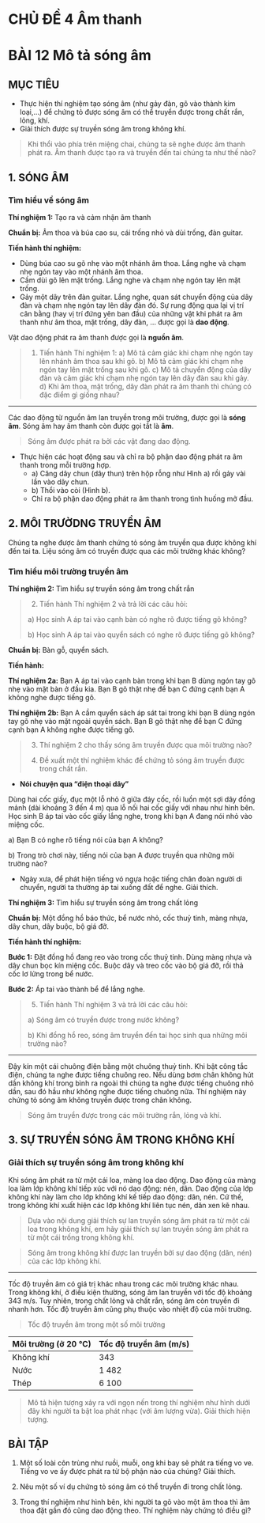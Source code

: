 # CHỦ ĐỀ 4 Âm thanh
# BÀI 12 Mô tả sóng âm

## MỤC TIÊU
- Thực hiện thí nghiệm tạo sóng âm (như gảy đàn, gõ vào thành kim loại,...) để chứng tỏ được sóng âm có thể truyền được trong chất rắn, lỏng, khí.
- Giải thích được sự truyền sóng âm trong không khí.

> Khi thổi vào phía trên miệng chai, chúng ta sẽ nghe được âm thanh phát ra. Âm thanh được tạo ra và truyền đến tai chúng ta như thế nào?

## 1. SÓNG ÂM
### Tìm hiểu về sóng âm
**Thí nghiệm 1:** Tạo ra và cảm nhận âm thanh

**Chuẩn bị:** Âm thoa và búa cao su, cái trống nhỏ và dùi trống, đàn guitar.

**Tiến hành thí nghiệm:**
- Dùng búa cao su gõ nhẹ vào một nhánh âm thoa. Lắng nghe và chạm nhẹ ngón tay vào một nhánh âm thoa.
- Cầm dùi gõ lên mặt trống. Lắng nghe và chạm nhẹ ngón tay lên mặt trống.
- Gảy một dây trên đàn guitar. Lắng nghe, quan sát chuyển động của dây đàn và chạm nhẹ ngón tay lên dây đàn đó.
Sự rung động qua lại vị trí cân bằng (hay vị trí đứng yên ban đầu) của những vật khi phát ra âm thanh như âm thoa, mặt trống, dây đàn, ... được gọi là **dao động**.

Vật dao động phát ra âm thanh được gọi là **nguồn âm**.

> 1. Tiến hành Thí nghiệm 1:
> a) Mô tả cảm giác khi chạm nhẹ ngón tay lên nhánh âm thoa sau khi gõ.
> b) Mô tả cảm giác khi chạm nhẹ ngón tay lên mặt trống sau khi gõ.
> c) Mô tả chuyển động của dây đàn và cảm giác khi chạm nhẹ ngón tay lên dây đàn sau khi gảy.
> d) Khi âm thoa, mặt trống, dây đàn phát ra âm thanh thì chúng có đặc điểm gì giống nhau?

---

Các dao động từ nguồn âm lan truyền trong môi trường, được gọi là **sóng âm**. Sóng âm hay âm thanh còn được gọi tắt là **âm**.

> Sóng âm được phát ra bởi các vật đang dao động.

- Thực hiện các hoạt động sau và chỉ ra bộ phận dao động phát ra âm thanh trong mỗi trường hợp.
    * a) Căng dây chun (dây thun) trên hộp rỗng như Hình a) rồi gảy vài lần vào dây chun.
    * b) Thổi vào còi (Hình b).
    * Chỉ ra bộ phận dao động phát ra âm thanh trong tình huống mở đầu.

## 2. MÔI TRƯỜDNG TRUYỀN ÂM
Chúng ta nghe được âm thanh chứng tỏ sóng âm truyền qua được không khí đến tai ta. Liệu sóng âm có truyền được qua các môi trường khác không?

### Tìm hiểu môi trường truyền âm
**Thí nghiệm 2:** Tìm hiểu sự truyền sóng âm trong chất rắn

> 2. Tiến hành Thí nghiệm 2 và trả lời các câu hỏi:
> 
> a) Học sinh A áp tai vào cạnh bàn có nghe rõ được tiếng gõ không?
> 
> b) Học sinh A áp tai vào quyển sách có nghe rõ được tiếng gõ không?

**Chuẩn bị:** Bàn gỗ, quyển sách.

**Tiến hành:**

**Thí nghiệm 2a:** Bạn A áp tai vào cạnh bàn trong khi bạn B dùng ngón tay gõ nhẹ vào mặt bàn ở đầu kia. Bạn B gõ thật nhẹ để bạn C đứng cạnh bạn A không nghe được tiếng gõ.

**Thí nghiệm 2b:** Bạn A cầm quyển sách áp sát tai trong khi bạn B dùng ngón tay gõ nhẹ vào mặt ngoài quyển sách. Bạn B gõ thật nhẹ để bạn C đứng cạnh bạn A không nghe được tiếng gõ.

> 3. Thí nghiệm 2 cho thấy sóng âm truyền được qua môi trường nào?
>
> 4. Đề xuất một thí nghiệm khác để chứng tỏ sóng âm truyền được trong chất rắn.

- **Nói chuyện qua “điện thoại dây”**

Dùng hai cốc giấy, đục một lỗ nhỏ ở giữa đáy cốc, rồi luồn một sợi dây đồng mảnh (dài khoảng 3 đến 4 m) qua lỗ nối hai cốc giấy với nhau như hình bên. Học sinh B áp tai vào cốc giấy lắng nghe, trong khi bạn A đang nói nhỏ vào miệng cốc.

a) Bạn B có nghe rõ tiếng nói của bạn A không?

b) Trong trò chơi này, tiếng nói của bạn A được truyền qua những môi trường nào?

- Ngày xưa, để phát hiện tiếng vó ngựa hoặc tiếng chân đoàn người di chuyển, người ta thường áp tai xuống đất để nghe. Giải thích.

**Thí nghiệm 3:** Tìm hiểu sự truyền sóng âm trong chất lỏng

**Chuẩn bị:** Một đồng hồ báo thức, bể nước nhỏ, cốc thuỷ tinh, màng nhựa, dây chun, dây buộc, bộ giá đỡ.

**Tiến hành thí nghiệm:**

**Bước 1:** Đặt đồng hồ đang reo vào trong cốc thuỷ tinh. Dùng màng nhựa và dây chun bọc kín miệng cốc. Buộc dây và treo cốc vào bộ giá đỡ, rồi thả cốc lơ lửng trong bể nước.

**Bước 2:** Áp tai vào thành bể để lắng nghe.

> 5. Tiến hành Thí nghiệm 3 và trả lời các câu hỏi:
>
> a) Sóng âm có truyền được trong nước không?
>
> b) Khi đồng hồ reo, sóng âm truyền đến tai học sinh qua những môi trường nào?

---

Đậy kín một cái chuông điện bằng một chuông thuỷ tinh. Khi bật công tắc điện, chúng ta nghe được tiếng chuông reo. Nếu dùng bơm chân không hút dần không khí trong bình ra ngoài thì chúng ta nghe được tiếng chuông nhỏ dần, sau đó hầu như không nghe được tiếng chuông nữa. Thí nghiệm này chứng tỏ sóng âm không truyền được trong chân không.

> Sóng âm truyền được trong các môi trường rắn, lỏng và khí.

## 3. SỰ TRUYỀN SÓNG ÂM TRONG KHÔNG KHÍ
### Giải thích sự truyền sóng âm trong không khí
Khi sóng âm phát ra từ một cái loa, màng loa dao động. Dao động của màng loa làm lớp không khí tiếp xúc với nó dao động: nén, dãn. Dao động của lớp không khí này làm cho lớp không khí kế tiếp dao động: dãn, nén. Cứ thế, trong không khí xuất hiện các lớp không khí liên tục nén, dãn xen kẽ nhau.

> Dựa vào nội dung giải thích sự lan truyền sóng âm phát ra từ một cái loa trong không khí, em hãy giải thích sự lan truyền sóng âm phát ra từ một cái trống trong không khí.

> Sóng âm trong không khí được lan truyền bởi sự dao động (dãn, nén) của các lớp không khí.

---

Tốc độ truyền âm có giá trị khác nhau trong các môi trường khác nhau. Trong không khí, ở điều kiện thường, sóng âm lan truyền với tốc độ khoảng 343 m/s. Tuy nhiên, trong chất lỏng và chất rắn, sóng âm còn truyền đi nhanh hơn. Tốc độ truyền âm cũng phụ thuộc vào nhiệt độ của môi trường.

> Tốc độ truyền âm trong một số môi trường

| Môi trường (ở 20 °C) | Tốc độ truyền âm (m/s) |
|:---|:---|
| Không khí | 343 |
| Nước | 1 482 |
| Thép | 6 100 |

> Mô tả hiện tượng xảy ra với ngọn nến trong thí nghiệm như hình dưới đây khi người ta bật loa phát nhạc (với âm lượng vừa). Giải thích hiện tượng.

## BÀI TẬP
1. Một số loài côn trùng như ruồi, muỗi, ong khi bay sẽ phát ra tiếng vo ve. Tiếng vo ve ấy được phát ra từ bộ phận nào của chúng? Giải thích.

2. Nêu một số ví dụ chứng tỏ sóng âm có thể truyền đi trong chất lỏng.

3. Trong thí nghiệm như hình bên, khi người ta gõ vào một âm thoa thì âm thoa đặt gần đó cũng dao động theo. Thí nghiệm này chứng tỏ điều gì?
